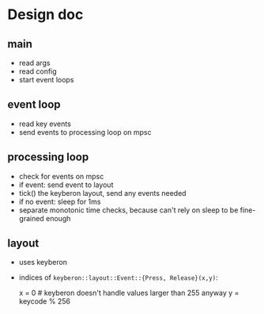 # Design doc

## main

- read args
- read config
- start event loops

## event loop

- read key events
- send events to processing loop on mpsc

## processing loop

- check for events on mpsc
- if event: send event to layout
- tick() the keyberon layout, send any events needed
- if no event: sleep for 1ms
- separate monotonic time checks, because can't rely on sleep to be
  fine-grained enough

## layout

- uses keyberon
- indices of `keyberon::layout::Event::{Press, Release}(x,y)`:

    x = 0   # keyberon doesn't handle values larger than 255 anyway
    y = keycode % 256
